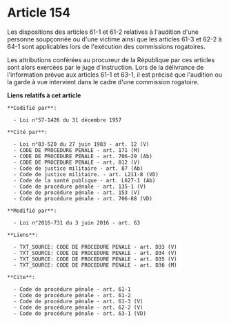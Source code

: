 # Article 154

Les dispositions des articles 61-1 et 61-2 relatives à l'audition d'une personne soupçonnée ou d'une victime ainsi que les
articles 61-3 et 62-2 à 64-1 sont applicables lors de l'exécution des commissions rogatoires. 

Les attributions conférées au procureur de la République par ces articles sont alors exercées par le juge d'instruction. Lors
de la délivrance de l'information prévue aux articles 61-1 et 63-1, il est précisé que l'audition ou la garde à vue
intervient dans le cadre d'une commission rogatoire.

**Liens relatifs à cet article**

	**Codifié par**:

	  - Loi n°57-1426 du 31 décembre 1957

	**Cité par**:

	  - Loi n°83-520 du 27 juin 1983 - art. 12 (V)
	  - CODE DE PROCEDURE PENALE - art. 171 (M)
	  - CODE DE PROCEDURE PENALE - art. 706-29 (Ab)
	  - CODE DE PROCEDURE PENALE - art. 812 (V)
	  - Code de justice militaire - art. 87 (Ab)
	  - Code de justice militaire. - art. L211-8 (VD)
	  - Code de la santé publique - art. L627-1 (Ab)
	  - Code de procédure pénale - art. 135-1 (V)
	  - Code de procédure pénale - art. 153 (V)
	  - Code de procédure pénale - art. 706-88 (VD)

	**Modifié par**:

	  - Loi n°2016-731 du 3 juin 2016 - art. 63

	**Liens**:

	  - TXT_SOURCE: CODE DE PROCEDURE PENALE - art. D33 (V)
	  - TXT_SOURCE: CODE DE PROCEDURE PENALE - art. D34 (V)
	  - TXT_SOURCE: CODE DE PROCEDURE PENALE - art. D35 (V)
	  - TXT_SOURCE: CODE DE PROCEDURE PENALE - art. D36 (M)

	**Cite**:

	  - Code de procédure pénale - art. 61-1
	  - Code de procédure pénale - art. 61-2
	  - Code de procédure pénale - art. 61-3 (V)
	  - Code de procédure pénale - art. 62-2 (V)
	  - Code de procédure pénale - art. 63-1 (VD)
